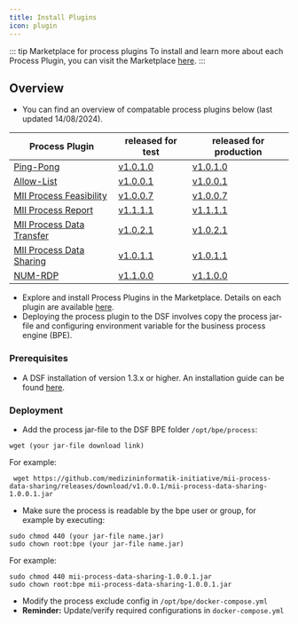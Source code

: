 ```yaml
---
title: Install Plugins
icon: plugin
---
```


::: tip Marketplace for process plugins
To install and learn more about each Process Plugin, you can visit the Marketplace [here](https://hub.dsf.dev/).
:::


## **Overview**
- You can find an overview of compatable process plugins below (last updated 14/08/2024).


| Process Plugin            | released for test             | released for production       |
| ------------------------- | ----------------------------- | ----------------------------- |
| [Ping-Pong](https://github.com/datasharingframework/dsf-process-ping-pong/releases)                 | [v1.0.1.0](https://github.com/datasharingframework/dsf-process-ping-pong/releases/tag/v1.0.1.0) | [v1.0.1.0](https://github.com/datasharingframework/dsf-process-ping-pong/releases/tag/v1.0.1.0) |
| [Allow-List](https://github.com/datasharingframework/dsf-process-allow-list/releases)                | [v1.0.0.1](https://github.com/datasharingframework/dsf-process-allow-list/releases/tag/v1.0.0.1) | [v1.0.0.1](https://github.com/datasharingframework/dsf-process-allow-list/releases/tag/v1.0.0.1) |
| [MII Process Feasibility](https://github.com/medizininformatik-initiative/mii-process-feasibility/releases)   | [v1.0.0.7](https://github.com/medizininformatik-initiative/mii-process-feasibility/releases/tag/v1.0.0.7) | [v1.0.0.7](https://github.com/medizininformatik-initiative/mii-process-feasibility/releases/tag/v1.0.0.7) |
| [MII Process Report](https://github.com/medizininformatik-initiative/mii-process-report/releases)        | [v1.1.1.1](https://github.com/medizininformatik-initiative/mii-process-report/releases/tag/v1.1.1.1) | [v1.1.1.1](https://github.com/medizininformatik-initiative/mii-process-report/releases/tag/v1.1.1.1) |
| [MII Process Data Transfer](https://github.com/medizininformatik-initiative/mii-process-data-transfer/releases) | [v1.0.2.1](https://github.com/medizininformatik-initiative/mii-process-data-transfer/releases/tag/v1.0.2.1) | [v1.0.2.1](https://github.com/medizininformatik-initiative/mii-process-data-transfer/releases/tag/v1.0.2.1) |
| [MII Process Data Sharing](https://github.com/medizininformatik-initiative/mii-process-data-sharing/releases) | [v1.0.1.1](https://github.com/medizininformatik-initiative/mii-process-data-sharing/releases/tag/v1.0.1.1) | [v1.0.1.1](https://github.com/medizininformatik-initiative/mii-process-data-sharing/releases/tag/v1.0.1.1) |
| [NUM-RDP](https://github.com/num-codex/codex-processes-ap1/releases)              | [v1.1.0.0](https://github.com/num-codex/codex-processes-ap1/releases/tag/v1.1.0.0) | [v1.1.0.0](https://github.com/num-codex/codex-processes-ap1/releases/tag/v1.1.0.0) |


- Explore and install Process Plugins in the Marketplace. Details on each plugin are available [here](https://hub.dsf.dev/).
- Deploying the process plugin to the DSF involves copy the process jar-file and configuring environment variable for the business process engine (BPE).


### Prerequisites
- A DSF installation of version 1.3.x or higher. An installation guide can be found [here](https://dsf.dev/stable/maintain/install.html).

### Deployment
- Add the process jar-file to the DSF BPE folder `/opt/bpe/process`: 
```
wget (your jar-file download link)
```

For example:
```
 wget https://github.com/medizininformatik-initiative/mii-process-data-sharing/releases/download/v1.0.0.1/mii-process-data-sharing-1.0.0.1.jar
```

- Make sure the process is readable by the bpe user or group, for example by executing:
```
sudo chmod 440 (your jar-file name.jar)
sudo chown root:bpe (your jar-file name.jar)
```
For example:
```
sudo chmod 440 mii-process-data-sharing-1.0.0.1.jar
sudo chown root:bpe mii-process-data-sharing-1.0.0.1.jar
```

- Modify the process exclude config in `/opt/bpe/docker-compose.yml`
- **Reminder:** Update/verify required configurations in `docker-compose.yml`
